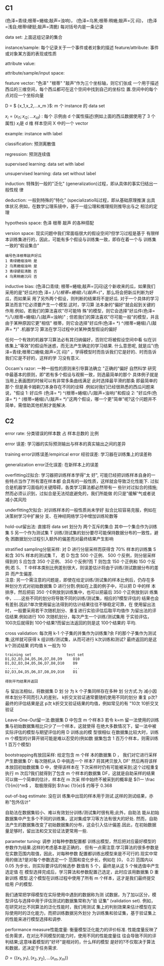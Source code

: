 ## C1
(色泽=青绿;根蒂=蜷缩;敲声=浊响)， (色泽=乌黑;根蒂:稍蜷;敲声=沉 闷)， (色泽=浅自;根蒂t硬挺;敲声=清脆) 每对括号内是一条记录

data set: 上面这组记录的集合 

instance/sample: 每个记录关于一个事件或者对象的描述
feature/attribute: 事件或对象某方面的表现或性质

attribute value: 

attribute/sample/input space: 

feature vector: "色泽" "根蒂" "敲声"作为三个坐标轴，则它们张成 一个用于描述西瓜的三维空间，每个西瓜都可在这个空间中找到自己的坐标位 置.空间中的每个点对应一个坐标向量

D = $
{x_1,x_2,...x_m
}$: m 个 instance 的 data set 

$x_i = (x_{i1};x_{i2};...x_{id})$ : 每个 示例由 d 个属性描述(例如上面的西瓜数据使用了 3 个属性)  $x_i$是 d 维 样本空间 X 中的一个 vector

example: instance with label

classification: 预测离散值

regression: 预测连续值

supervised learning: data set with label

unsupervised learning: data set without label

induction: 特殊到一般的"泛化" (generalization)过程，即从具体的事实归结出一般性规 律 

deduction: 一般到特殊的"特化" (specializatio叫过程，即从基础原理推演
出具体状况.例如，在数学公理系镜中，基于一组公理和推理规则推导出与之 相洽的定理

hypothesis space: 色泽 根蒂 敲声 的各种搭配 

version space: 现实问题中我们常面临很大的假设空间?但学习过程是基于 有限样本训练集进行的，因此，可能有多个假设与训练集一致，即存在着一个与 训练集一致的"假设集合"

```
编号色泽根蒂敲声好瓜
1 青绿蜷缩浊响 是 
2 乌黑蜷缩浊响 是 
3 青绿硬挺清脆 否 
4 乌黑稍蜷沉闷 否
```
inductive bias: (色泽口青绿; 根蒂=蜷缩;敲声=沉闷)这个新收来的瓜，如果我们采用的是"好瓜村(色 泽= *)八(根蒂=蜷缩)八(敲声=*)"，那么将会把新瓜判断为好瓜，而如果采 用了另外两个假设，则判断的结果将不是好瓜. 对于一个具体的学习算法而言?它必须要产生一个模型.这时，学习算 法本身的"偏好"就会起到关键的作用.例如，若我们的算法喜欢"尽可能特 殊"的模型，则它会选择"好瓜件(色泽= *)八(根蒂=蜷缩)八(敲声=浊晌)" ; 但若我们的算法喜欢"尽可能一般"的模型，并且由于某种原因它更"相信" 根蒂，则它会选择"好瓜件(色泽= *) ^(根蒂=蜷缩)八(敲声= *)" .机器学习 算法在学习过程中对某种类型假设的偏好

任何一个有效的机器学习算法必有其归纳偏好，否则它将被假设空间中看 似在训练集上"等效"的假设所迷惑，而无法产生确定的学习结果. 什么意思呢, 就是瓜"(色泽=青绿;根蒂口蜷缩;敲声=沉
闷)" ，学得模型时而告诉我们它是好的、时而告诉我们它是不好的，这样的学 习没有意义.

Occam's razor: 一种一般性的原则来引导算法确立 "正确的"偏好 自然科学 研究中最基本的原则，即"若有多个假设与观察一致，则选最简单的那个 具体例子就是 当用上表画图的时候可以有非常多条曲线满足 此时选择最平滑的那条 即最简单的那个 但是奥卡姆剃刀本身存在不同的诠释 .例如对我们已经很熟悉的西瓜问题来说，"假设 1: 好瓜件 (色泽= *) ^(根蒂=蜷缩)八(敲声=浊响)"和假设 2: "好瓜件(色泽= *) ^ (根蒂=蜷缩)八(敲声= *)"这两个假设，哪一个更"简单"呢?这个问题并不 简单，需借助其他机制才能解决.


## C2
error rate: 分类错误的样本数 占 样本总数的 比例

error 误差: 学习器的实际预测输出与样本的真实输出之间的差异

training error训练误差/empirical error 经验误差: 学习器在训练集上的误差称

generalization error泛化误差: 在新样本上的误差 

overfitting过拟合: 学习器把训练样本学得"太 好", 可能巳经把训练样本自身的一些特点当作了所有潜在样本都 会具有的一般性质，这样就会导致泛化性能下.  过拟合是机器学习面临的关键障碍，各类学习算法都必然带有一 些针对过拟合的措施;然而必须认识到，过拟合是无法彻底避免的，我们所能做 的只是"缓解'气或者说减小其风险

underfitting欠拟合: 对训练样本的一般性质尚未学好 拟合比较容易克服，例如在决策树学习中扩展分
支、在神经网络学习中增加训练轮数等

hold-out留出法: 直接将 data set 划分为 两个互斥的集合 其中一个集合作为训练集 S 另一个作为测试集 T  训练/测试集的划分要尽可能保持数据分布的一致性，避免 困数据划分过程引入额外的偏差而对最终结果产生影响

stratified sampling分层采样: 对 D 进行分层采样而获得含 70% 样本的训练集 S 和含 30% 样本的测试集 T， 若 D 包含 500 个正例、 500 个反例，则分层采样得到的 S 应包含 350 个正例、 350 个反例?而 T 则包含 150 个正例和 150 个反例;若 S、 T 中样本类别比例差别很大，则误差估计将由于训练/测试数据分布的差异 而产生偏差.\
注意: 另一个需注意的问题是，即使在给定训练/测试集的样本比例后，仍存在多 种划分方式对初始数据集 D 进行分割.例如在上面的例子中，可以把 D 中的样 本排序，然后把前 350 个E例放到训练集中，也可以把最后 350 个正例放到训 练集中，......这些不同的划分将导致不同的训练/测试集，相应的?模型评估的 结果也会有差别.因此?单次使用留出法得到的估计结果往往不够稳定可靠，在 使用留出法时，一般要采用若干次随机划分、重复进行实验评估后取平均值作 为留出法的评估结果.例如进行 100 次随机划分，每次产生一个训练/测试集用 于实验评估， 100次后就得到 100个结果?而留出法返回的则是这 100个结果的 平均.

cross validation: 每次用 k-1 个子集的并集作为训练集?余 F的那个子集作为测试集;这样就可获得 k 组训练/测试集，从而可进行 k次训练和测试? 最终返回的是这 k个测试结果 的均值 k 一般为 10
 ```
 training set                test set
 D1,D2,D3,D4,D5,D6,D7,D8,D9     D10
 D1,D2,D3,D4,D5,D6,D7,D8,D10    D9
 ......                         ...
 D2,D3,D4,D5,D6,D7,D8,D9,D10    D1

 得到平均结果并返回
 ```
 与 留出法相似，将数据集 D 划 分 为 k 个子集同样存在多种 划 分方式.为 减小因样本划分不同而引入的差别， k折交叉验证通常要随机使用不同的划分 重复 p次?最终的评估结果是这 p次 k折交叉验证结果的均值，例如常见的有 "10次 10折交叉验证

 Leave-One-Out留一法:数据集 D 中包含 m 个样本3 若令 k=m  留一法使用的训练集与初始数据集相比只少了一个样本，这就使得 在绝大多数情况下，留一法中被实际评估的模型与期望评估的用 D 训练出的模 型很相似 在数据集比较大时，训练 m 个模型的计算开销可能是难以忍受的(例如数 据集包含 1 百万个样本，则需训练 1 百万个模型)

 bootstrapping有放回采样: 给定包含 m 个样 本的数据集 D ， 我们对它进行采样产生数据集 D': 每次随机从 D 中挑选一个 样本7 将其拷贝放入 DF' 然后再将该样本放回初始数据集 D 中，使得该样本在 下次采样时仍有可能被采到;这个过程重复执行 m 次后?我们就得到了包含 m 个样本的数据集 DF，这就是自助采样的结果 可以做一个简单的估计，样本在 m 次采 样中始终不被采到的概率是 $(1一 \frac {1}{m})^m$ ， 取极限得到 $\frac {1}{e}$ 约等于 0.368

 out-of-bag estimate: 没在训 练集中出现的样本用于测试.这样的测试结果，亦称"包外估计" 

 自助法在数据集较小、难以有效划分训练/测试集时很有用;此外，自助法 能从初始数据集中产生多个不同的训练集，这对集成学习等方法有很大的好处. 然而，自助法产生的数据集改变了初始数据集的分布，这会引入估计偏差.因此，在初始数据量足够时，留出法和交叉验证法更常用一些.

 parameter tuning: 调参 对每种参数配置都 训练出模型，然后把对应最好模型的参数作为结果.这样的考虑基本是正确的， 但有一点需注意:学习算法的很多参数是在实数范围内取值，因此，对每种参数 配置都训练出模型来是不可行的.现实中常用的做法?是对每个参数选定一个 范围和变化步长，例如在 [0， 0.2] 范围内以 0.05 为步长，则实际要评估的候选参 数值有 5 个，最终是从这 5 个候选值中产生选定值 在 模型选择完成后，学习算法和参数配置己选定，此时应该用数据集 D 重新训练 模型.这个模型在训练过程中使用了所有 m 个样本，这才是我们最终提交给用 户的模型.

我们通常把学得模型在实际使用中遇到的数据称为测 试数据，为了加以区分，模型评估与选择中用于评估测试的数据集常称为"验 证集" (validation set). 例如，在研究对比不同算法的泛化性能时，我们用测试 集上的判别效果来估计模型在实际使用时的泛化能力，而把训练数据另外划分 为训练集和验证集，基于验证集上的性能来进行模型选择和调参.

performance measure性能度量: 衡量模型泛化能力的评价标准. 性能度量反映了任务需求，在对比不同模型的能力时，使用不同的性能度量往 往会导致不同的评判结果;这意味着模型的"好坏"是相对的，什么样的模型 是好的?不仅取决于算法和数据，还决定于任务需求.

$D = \{(x_1,y_1),(x_2,y_2),...(x_m,y_m)\}$
